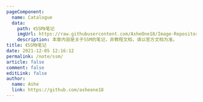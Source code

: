 ```yaml
---
pageComponent:
  name: Catalogue
  data:
    path: 《SSM》笔记
    imgUrl: https://raw.githubusercontent.com/AsheOne18/Image-Repository/main/Image/Spring5.png
    description: 本章内容是关于SSM的笔记，非教程文档，请以官方文档为准。
title: 《SSM》笔记
date: 2021-12-05 12:16:12
permalink: /note/ssm/
article: false
comment: false
editLink: false
author:
  name: Ashe
  link: https://github.com/asheone18
---
```

